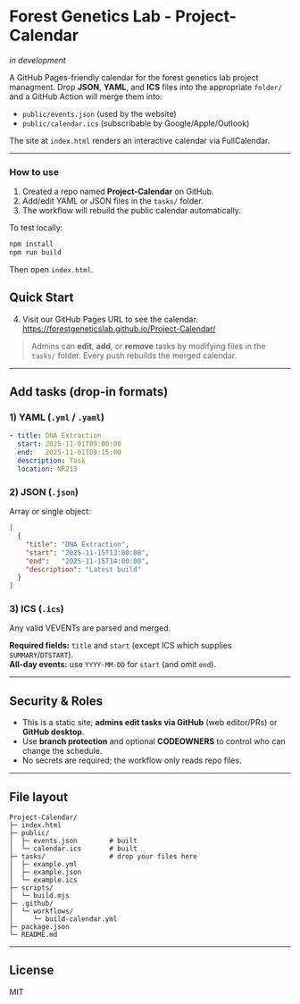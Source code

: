 # Forest Genetics Lab - Project-Calendar
*in development*

A GitHub Pages-friendly calendar for the forest genetics lab project managment. 
Drop **JSON**, **YAML**, and **ICS** files into the appropriate `folder/` and a GitHub Action will merge them into:
- `public/events.json` (used by the website)
- `public/calendar.ics` (subscribable by Google/Apple/Outlook)

The site at `index.html` renders an interactive calendar via FullCalendar.

---
### How to use
1. Created a repo named **Project-Calendar** on GitHub.
2. Add/edit YAML or JSON files in the `tasks/` folder.
3. The workflow will rebuild the public calendar automatically.

To test locally:
```bash
npm install
npm run build
```
Then open `index.html`.

## Quick Start
4. Visit our GitHub Pages URL to see the calendar.
https://forestgeneticslab.github.io/Project-Calendar/

> Admins can **edit**, **add**, or **remove** tasks by modifying files in the `tasks/` folder. Every push rebuilds the merged calendar.

---

## Add tasks (drop-in formats)

### 1) YAML (`.yml` / `.yaml`)
```yaml
- title: DNA Extraction
  start: 2025-11-01T09:00:00
  end:   2025-11-01T09:15:00
  description: Task
  location: NR213
```

### 2) JSON (`.json`)
Array or single object:
```json
[
  {
    "title": "DNA Extraction",
    "start": "2025-11-15T13:00:00",
    "end":   "2025-11-15T14:00:00",
    "description": "Latest build"
  }
]
```

### 3) ICS (`.ics`)
Any valid VEVENTs are parsed and merged.

**Required fields:** `title` and `start` (except ICS which supplies `SUMMARY`/`DTSTART`).  
**All-day events:** use `YYYY-MM-DD` for `start` (and omit `end`).

---

## Security & Roles

- This is a static site; **admins edit tasks via GitHub** (web editor/PRs) or **GitHub desktop**.  
- Use **branch protection** and optional **CODEOWNERS** to control who can change the schedule.  
- No secrets are required; the workflow only reads repo files.

---

## File layout

```
Project-Calendar/
├─ index.html
├─ public/
│  ├─ events.json        # built
│  └─ calendar.ics       # built
├─ tasks/                # drop your files here
│  ├─ example.yml
│  ├─ example.json
│  └─ example.ics
├─ scripts/
│  └─ build.mjs
├─ .github/
│  └─ workflows/
│     └─ build-calendar.yml
├─ package.json
└─ README.md
```

---

## License

MIT
